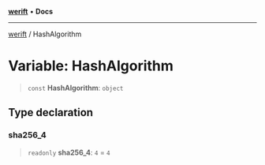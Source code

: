 [**werift**](../README.md) • **Docs**

***

[werift](../globals.md) / HashAlgorithm

# Variable: HashAlgorithm

> `const` **HashAlgorithm**: `object`

## Type declaration

### sha256\_4

> `readonly` **sha256\_4**: `4` = `4`
